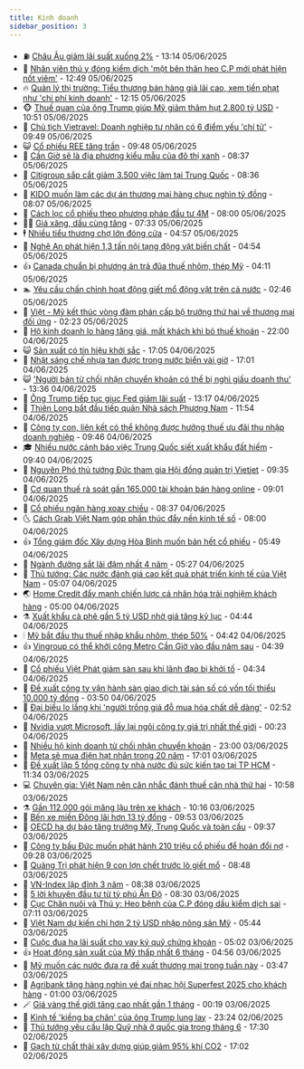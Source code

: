 ```yaml
---
title: Kinh doanh
sidebar_position: 3
---
```


<!-- vnexpress-kinh-doanh:START -->
- ⛽️ [Châu Âu giảm lãi suất xuống 2%](https://vnexpress.net/chau-au-giam-lai-suat-xuong-2-4895098.html) - 13:14 05/06/2025
- 🐲 [Nhân viên thú y đóng kiểm dịch &#39;một bên thân heo C.P mới phát hiện nốt viêm&#39;](https://vnexpress.net/nhan-vien-thu-y-dong-kiem-dich-mot-ben-than-heo-c-p-moi-phat-hien-not-viem-4895086.html) - 12:49 05/06/2025
- 🔥 [Quản lý thị trường: Tiểu thương bán hàng giả lãi cao, xem tiền phạt như &#39;chi phí kinh doanh&#39;](https://vnexpress.net/quan-ly-thi-truong-tieu-thuong-ban-hang-gia-lai-cao-xem-tien-phat-nhu-chi-phi-kinh-doanh-4895069.html) - 12:15 05/06/2025
- 🐵 [Thuế quan của ông Trump giúp Mỹ giảm thâm hụt 2.800 tỷ USD](https://vnexpress.net/thue-quan-cua-ong-trump-giup-my-giam-tham-hut-2-800-ty-usd-4895009.html) - 10:51 05/06/2025
- 🦅 [Chủ tịch Vietravel: Doanh nghiệp tư nhân có 6 điểm yếu &#39;chí tử&#39;](https://vnexpress.net/chu-tich-vietravel-doanh-nghiep-tu-nhan-co-6-diem-yeu-chi-tu-4894905.html) - 09:49 05/06/2025
- 😺 [Cổ phiếu REE tăng trần](https://vnexpress.net/chung-khoan-hom-nay-5-6-co-phieu-ree-tang-tran-4894982.html) - 09:48 05/06/2025
- 🤩 [Cần Giờ sẽ là địa phương kiểu mẫu của đô thị xanh](https://vnexpress.net/can-gio-se-la-dia-phuong-kieu-mau-cua-do-thi-xanh-4894942.html) - 08:37 05/06/2025
- 🌮 [Citigroup sắp cắt giảm 3.500 việc làm tại Trung Quốc](https://vnexpress.net/citigroup-sap-cat-giam-3-500-viec-lam-tai-trung-quoc-4894918.html) - 08:36 05/06/2025
- 🧰 [KIDO muốn làm các dự án thương mại hàng chục nghìn tỷ đồng](https://vnexpress.net/kido-muon-lam-cac-du-an-thuong-mai-hang-chuc-nghin-ty-dong-4894877.html) - 08:07 05/06/2025
- 🤔 [Cách lọc cổ phiếu theo phương pháp đầu tư 4M](https://vnexpress.net/cach-loc-co-phieu-theo-phuong-phap-dau-tu-4m-4894849.html) - 08:00 05/06/2025
- 🧑‍💻 [Giá xăng, dầu cùng tăng](https://vnexpress.net/gia-xang-moi-nhat-hom-nay-5-6-4894922.html) - 07:33 05/06/2025
- 🕴 [Nhiều tiểu thương chợ lớn đóng cửa](https://vnexpress.net/nhieu-tieu-thuong-cac-cho-lon-dong-cua-4894662.html) - 04:57 05/06/2025
- 🦩 [Nghệ An phát hiện 1,3 tấn nội tạng động vật biến chất](https://vnexpress.net/nghe-an-phat-hien-1-3-tan-noi-tang-dong-vat-bien-chat-4894818.html) - 04:54 05/06/2025
- 👍 [Canada chuẩn bị phương án trả đũa thuế nhôm, thép Mỹ](https://vnexpress.net/canada-chuan-bi-phuong-an-tra-dua-thue-nhom-thep-my-4894821.html) - 04:11 05/06/2025
- 🏊 [Yêu cầu chấn chỉnh hoạt động giết mổ động vật trên cả nước](https://vnexpress.net/yeu-cau-chan-chinh-hoat-dong-giet-mo-dong-vat-tren-ca-nuoc-4894732.html) - 02:46 05/06/2025
- 🤡 [Việt - Mỹ kết thúc vòng đàm phán cấp bộ trưởng thứ hai về thương mại đối ứng](https://vnexpress.net/viet-my-ket-thuc-vong-dam-phan-cap-bo-truong-thu-hai-ve-thuong-mai-doi-ung-4894699.html) - 02:23 05/06/2025
- 👀 [Hộ kinh doanh lo hàng tăng giá, mất khách khi bỏ thuế khoán](https://vnexpress.net/ho-kinh-doanh-lo-hang-tang-gia-mat-khach-khi-bo-thue-khoan-4894522.html) - 22:00 04/06/2025
- 😺 [Sản xuất có tín hiệu khởi sắc](https://vnexpress.net/san-xuat-co-tin-hieu-khoi-sac-4894545.html) - 17:05 04/06/2025
- 🦣 [Nhật sáng chế nhựa tan được trong nước biển vài giờ](https://vnexpress.net/nhat-sang-che-nhua-tan-duoc-trong-nuoc-bien-vai-gio-4894586.html) - 17:01 04/06/2025
- 😺 [&#39;Người bán từ chối nhận chuyển khoản có thể bị nghi giấu doanh thu&#39;](https://vnexpress.net/nguoi-ban-tu-choi-nhan-chuyen-khoan-co-the-bi-nghi-giau-doanh-thu-4894607.html) - 13:36 04/06/2025
- 💼 [Ông Trump tiếp tục giục Fed giảm lãi suất](https://vnexpress.net/ong-trump-tiep-tuc-giuc-fed-giam-lai-suat-4894601.html) - 13:17 04/06/2025
- 🤗 [Thiên Long bắt đầu tiếp quản Nhà sách Phương Nam](https://vnexpress.net/thien-long-bat-dau-tiep-quan-nha-sach-phuong-nam-4894558.html) - 11:54 04/06/2025
- 👀 [Công ty con, liên kết có thể không được hưởng thuế ưu đãi thu nhập doanh nghiệp](https://vnexpress.net/cong-ty-con-lien-ket-co-the-khong-duoc-huong-thue-uu-dai-thu-nhap-doanh-nghiep-4894533.html) - 09:46 04/06/2025
- 🎓 [Nhiều nước cảnh báo việc Trung Quốc siết xuất khẩu đất hiếm](https://vnexpress.net/nhieu-nuoc-canh-bao-viec-trung-quoc-siet-xuat-khau-dat-hiem-4894481.html) - 09:40 04/06/2025
- 🗽 [Nguyên Phó thủ tướng Đức tham gia Hội đồng quản trị Vietjet](https://vnexpress.net/nguyen-pho-thu-tuong-duc-tham-gia-hoi-dong-quan-tri-vietjet-4894532.html) - 09:35 04/06/2025
- 🚀 [Cơ quan thuế rà soát gần 165.000 tài khoản bán hàng online](https://vnexpress.net/co-quan-thue-ra-soat-gan-165-000-tai-khoan-ban-hang-online-4894455.html) - 09:01 04/06/2025
- 🤗 [Cổ phiếu ngân hàng xoay chiều](https://vnexpress.net/co-phieu-ngan-hang-xoay-chieu-4894502.html) - 08:37 04/06/2025
- 🌜 [Cách Grab Việt Nam góp phần thúc đẩy nền kinh tế số](https://vnexpress.net/cach-grab-viet-nam-gop-phan-thuc-day-nen-kinh-te-so-4892311.html) - 08:00 04/06/2025
- 👍 [Tổng giám đốc Xây dựng Hòa Bình muốn bán hết cổ phiếu](https://vnexpress.net/tong-giam-doc-xay-dung-hoa-binh-muon-ban-het-co-phieu-4894414.html) - 05:49 04/06/2025
- 🤖 [Ngành đường sắt lãi đậm nhất 4 năm](https://vnexpress.net/nganh-duong-sat-lai-dam-nhat-4-nam-4894365.html) - 05:27 04/06/2025
- 🫣 [Thủ tướng: Các nước đánh giá cao kết quả phát triển kinh tế của Việt Nam](https://vnexpress.net/thu-tuong-cac-nuoc-danh-gia-cao-ket-qua-phat-trien-kinh-te-cua-viet-nam-4894396.html) - 05:07 04/06/2025
- 🌏 [Home Credit đẩy mạnh chiến lược cá nhân hóa trải nghiệm khách hàng](https://vnexpress.net/home-credit-day-manh-chien-luoc-ca-nhan-hoa-trai-nghiem-khach-hang-4894381.html) - 05:00 04/06/2025
- ⚗️ [Xuất khẩu cà phê gần 5 tỷ USD nhờ giá tăng kỷ lục](https://vnexpress.net/xuat-khau-ca-phe-gan-5-ty-usd-nho-gia-tang-ky-luc-4894341.html) - 04:44 04/06/2025
- 🕯 [Mỹ bắt đầu thu thuế nhập khẩu nhôm, thép 50%](https://vnexpress.net/my-bat-dau-thu-thue-nhap-khau-nhom-thep-50-4894332.html) - 04:42 04/06/2025
- 👍 [Vingroup có thể khởi công Metro Cần Giờ vào đầu năm sau](https://vnexpress.net/vingroup-co-the-khoi-cong-metro-can-gio-vao-dau-nam-sau-4894310.html) - 04:39 04/06/2025
- 🤠 [Cổ phiếu Việt Phát giảm sàn sau khi lãnh đạo bị khởi tố](https://vnexpress.net/co-phieu-viet-phat-giam-san-sau-khi-lanh-dao-bi-khoi-to-4894386.html) - 04:34 04/06/2025
- 🌊 [Đề xuất công ty vận hành sàn giao dịch tài sản số có vốn tối thiểu 10.000 tỷ đồng](https://vnexpress.net/de-xuat-cong-ty-van-hanh-san-giao-dich-tai-san-so-co-von-toi-thieu-10-000-ty-dong-4894248.html) - 03:50 04/06/2025
- 🌈 [Đại biểu lo lắng khi &#39;người trồng giá đỗ mua hóa chất dễ dàng&#39;](https://vnexpress.net/dai-bieu-lo-lang-khi-nguoi-trong-gia-do-mua-hoa-chat-de-dang-4894236.html) - 02:52 04/06/2025
- 🥳 [Nvidia vượt Microsoft, lấy lại ngôi công ty giá trị nhất thế giới](https://vnexpress.net/nvidia-vuot-microsoft-lay-lai-ngoi-cong-ty-gia-tri-nhat-the-gioi-4894216.html) - 00:23 04/06/2025
- 🐻 [Nhiều hộ kinh doanh từ chối nhận chuyển khoản](https://vnexpress.net/nhieu-ho-kinh-doanh-tu-choi-nhan-chuyen-khoan-4894137.html) - 23:00 03/06/2025
- 💫 [Meta sẽ mua điện hạt nhân trong 20 năm](https://vnexpress.net/meta-se-mua-dien-hat-nhan-trong-20-nam-4894157.html) - 17:01 03/06/2025
- 🤩 [Đề xuất lập 5 tổng công ty nhà nước đủ sức kiến tạo tại TP HCM](https://vnexpress.net/de-xuat-lap-5-tong-cong-ty-nha-nuoc-du-suc-kien-tao-tai-tp-hcm-4894011.html) - 11:34 03/06/2025
- 💻 [Chuyên gia: Việt Nam nên cân nhắc đánh thuế căn nhà thứ hai](https://vnexpress.net/chuyen-gia-viet-nam-nen-can-nhac-danh-thue-can-nha-thu-hai-4893968.html) - 10:58 03/06/2025
- ⚗️ [Gần 112.000 gói măng lậu trên xe khách](https://vnexpress.net/gan-112-000-goi-mang-lau-tren-xe-khach-4894090.html) - 10:16 03/06/2025
- 🌈 [Bến xe miền Đông lãi hơn 13 tỷ đồng](https://vnexpress.net/ben-xe-mien-dong-lai-hon-13-ty-dong-4894007.html) - 09:53 03/06/2025
- 🌝 [OECD hạ dự báo tăng trưởng Mỹ, Trung Quốc và toàn cầu](https://vnexpress.net/oecd-ha-du-bao-tang-truong-my-trung-quoc-va-toan-cau-4893980.html) - 09:37 03/06/2025
- 🥸 [Công ty bầu Đức muốn phát hành 210 triệu cổ phiếu để hoán đổi nợ](https://vnexpress.net/cong-ty-bau-duc-muon-phat-hanh-210-trieu-co-phieu-de-hoan-doi-no-4894024.html) - 09:28 03/06/2025
- 🦆 [Quảng Trị phát hiện 9 con lợn chết trước lò giết mổ](https://vnexpress.net/quang-tri-phat-hien-9-con-lon-chet-truoc-lo-giet-mo-4894030.html) - 08:48 03/06/2025
- 🌋 [VN-Index lập đỉnh 3 năm](https://vnexpress.net/vn-index-lap-dinh-3-nam-4894029.html) - 08:38 03/06/2025
- 🦍 [5 lời khuyên đầu tư từ tỷ phú Ấn Độ](https://vnexpress.net/5-loi-khuyen-dau-tu-tu-ty-phu-an-do-4893802.html) - 08:30 03/06/2025
- 🤔 [Cục Chăn nuôi và Thú y: Heo bệnh của C.P đóng dấu kiểm dịch sai](https://vnexpress.net/cuc-chan-nuoi-va-thu-y-heo-benh-cua-c-p-dong-dau-kiem-dich-sai-4893941.html) - 07:11 03/06/2025
- 🧰 [Việt Nam dự kiến chi hơn 2 tỷ USD nhập nông sản Mỹ](https://vnexpress.net/viet-nam-du-kien-chi-hon-2-ty-usd-nhap-nong-san-my-4893848.html) - 05:44 03/06/2025
- 🌝 [Cuộc đua hạ lãi suất cho vay ký quỹ chứng khoán](https://vnexpress.net/cuoc-dua-ha-lai-suat-cho-vay-ky-quy-chung-khoan-4892170.html) - 05:02 03/06/2025
- 👍 [Hoạt động sản xuất của Mỹ thấp nhất 6 tháng](https://vnexpress.net/hoat-dong-san-xuat-cua-my-thap-nhat-6-thang-4893835.html) - 04:56 03/06/2025
- 🗽 [Mỹ muốn các nước đưa ra đề xuất thương mại trong tuần này](https://vnexpress.net/my-muon-cac-nuoc-dua-ra-de-xuat-thuong-mai-trong-tuan-nay-4893784.html) - 03:47 03/06/2025
- 🐎 [Agribank tặng hàng nghìn vé đại nhạc hội Superfest 2025 cho khách hàng](https://vnexpress.net/agribank-tang-hang-nghin-ve-dai-nhac-hoi-superfest-2025-cho-khach-hang-4893718.html) - 01:00 03/06/2025
- 🪄 [Giá vàng thế giới tăng cao nhất gần 1 tháng](https://vnexpress.net/gia-vang-the-gioi-tang-cao-nhat-gan-1-thang-4893698.html) - 00:19 03/06/2025
- 🎊 [Kinh tế &#39;kiềng ba chân&#39; của ông Trump lung lay](https://vnexpress.net/kinh-te-kieng-ba-chan-cua-ong-trump-lung-lay-4892236.html) - 23:24 02/06/2025
- 🗽 [Thủ tướng yêu cầu lập Quỹ nhà ở quốc gia trong tháng 6](https://vnexpress.net/thu-tuong-yeu-cau-lap-quy-nha-o-quoc-gia-trong-thang-6-4893681.html) - 17:30 02/06/2025
- 🦩 [Gạch từ chất thải xây dựng giúp giảm 95% khí CO2](https://vnexpress.net/gach-tu-chat-thai-xay-dung-giup-giam-95-khi-co2-4893404.html) - 17:02 02/06/2025<!-- vnexpress-kinh-doanh:END -->
